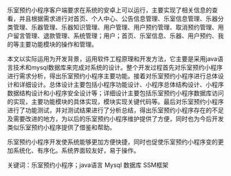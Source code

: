 乐室预约小程序客户端要求在系统的安卓上可以运行，主要实现了相关信息的查看，并且根据需求进行对首页、个人中心、公告信息管理、乐室信息管理、乐器分类管理、乐器管理、乐器知识管理、用户管理、用户预约管理、取消预约管理、用户留言管理、退款管理、系统管理；用户；首页、乐室信息、乐器、用户预约、我的等主要功能模块的操作和管理。

本文以实际运用为开发背景，运用软件工程原理和开发方法，它主要是采用java语言技术和mysql数据库来完成对系统的设计。整个开发过程首先对乐室预约小程序进行需求分析，得出乐室预约小程序主要功能。接着对乐室预约小程序进行总体设计和详细设计。总体设计主要包括小程序功能设计、小程序总体结构设计、小程序数据结构设计和小程序安全设计等；详细设计主要包括乐室预约小程序数据库访问的实现，主要功能模块的具体实现，模块实现关键代码等。最后对乐室预约小程序进行了功能测试，并对测试结果进行了分析总结，得出乐室预约小程序存在的不足及需要改进的地方，为以后的乐室预约小程序维护提供了方便，同时也为今后开发类似乐室预约小程序提供了借鉴和帮助。

乐室预约小程序开发使系统能够更加方便快捷，同时也促使乐室预约小程序变的更加系统化、有序化。系统界面较友好，易于操作。

关键词：乐室预约小程序；java语言  Mysql 数据库 SSM框架 
